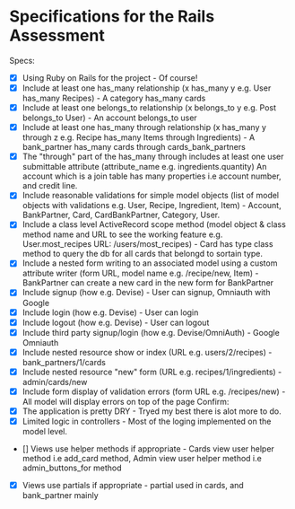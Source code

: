 # Specifications for the Rails Assessment

Specs:
- [X] Using Ruby on Rails for the project - 
  Of course!
- [X] Include at least one has_many relationship (x has_many y e.g. User has_many Recipes) -
   A category has_many cards
- [X] Include at least one belongs_to relationship (x belongs_to y e.g. Post belongs_to User) -
  An account belongs_to user
- [X] Include at least one has_many through relationship (x has_many y through z e.g. Recipe has_many Items through Ingredients) - 
   A bank_partner has_many cards through cards_bank_partners
- [X] The "through" part of the has_many through includes at least one user submittable attribute (attribute_name e.g. ingredients.quantity) 
   An account which is a join table has many properties i.e account number, and credit line.
- [X] Include reasonable validations for simple model objects (list of model objects with validations e.g. User, Recipe, Ingredient, Item) -  Account, BankPartner, Card, CardBankPartner, Category, User.
- [X] Include a class level ActiveRecord scope method (model object & class method name and URL to see the working feature e.g. User.most_recipes URL: /users/most_recipes) - Card has type class method to query the db for all cards that belongd to sortain type.
- [X] Include a nested form writing to an associated model using a custom attribute writer (form URL, model name e.g. /recipe/new, Item) - 
  BankPartner can create a new card in the new form for BankPartner
- [X] Include signup (how e.g. Devise) -
   User can signup, Omniauth with Google 
- [X] Include login (how e.g. Devise) - 
  User can login 
- [X] Include logout (how e.g. Devise) - 
   User can logout
- [X] Include third party signup/login (how e.g. Devise/OmniAuth) - 
   Google Omniauth
- [x] Include nested resource show or index (URL e.g. users/2/recipes) - 
  bank_partners/1/cards
- [X] Include nested resource "new" form (URL e.g. recipes/1/ingredients) - 
   admin/cards/new
- [X] Include form display of validation errors (form URL e.g. /recipes/new) - 
   All model will display errors on top of the page
Confirm:
- [X] The application is pretty DRY - 
  Tryed my best there is alot more to do.
- [X] Limited logic in controllers - 
  Most of the loging implemented on the model level.
- [] Views use helper methods if appropriate - 
   Cards view user helper method i.e add_card method, Admin view user helper method i.e admin_buttons_for method
- [X] Views use partials if appropriate -
  partial used in cards, and bank_partner mainly 
